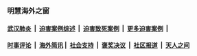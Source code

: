 
### 明慧海外之窗

####  [武汉肺炎](indexes/365.md?t=04022200) &nbsp;|&nbsp;  [迫害案例综述](indexes/328.md?t=04022200) &nbsp;|&nbsp; [迫害致死案例](indexes/277.md?t=04022200)  &nbsp;|&nbsp; [更多迫害案例](indexes/81.md?t=04022200)  &nbsp;|&nbsp; 
####  [时事评论](indexes/19.md?t=04022200) &nbsp;|&nbsp; [海外简讯](indexes/245.md?t=04022200)&nbsp;|&nbsp;  [社会支持](indexes/140.md?t=04022200) &nbsp;|&nbsp; [褒奖决议](indexes/282.md?t=04022200) &nbsp;|&nbsp; [社区报道](indexes/91.md?t=04022200)  &nbsp;|&nbsp; [天人之间](indexes/78.md?t=04022200) 

